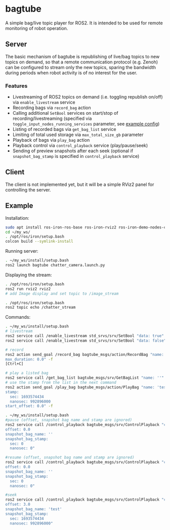 # bagtube
A simple bag/live topic player for ROS2.
It is intended to be used for remote monitoring of robot operation.

## Server
The basic mechanism of bagtube is republishing of live/bag topics to new topics on demand,
so that a remote communication protocol (e.g. Zenoh) can be configured to stream only the new topics,
sparing the bandwidth during periods when robot activity is of no interest for the user.

### Features
- Livestreaming of ROS2 topics on demand (i.e. toggling republish on/off) via `enable_livestream` service
- Recording bags via `record_bag` action
- Calling additional `SetBool` services on start/stop of recording/livestreaming (specified via `toggle_input_nodes_running_services` parameter,
see [example config](params/chatter_camera.yaml))
- Listing of recorded bags via `get_bag_list` service
- Limiting of total used storage via `max_total_size_gb` parameter
- Playback of bags via `play_bag` action
- Playback control via `control_playback` service (play/pause/seek)
- Sending of preview snapshots after each seek (optional if `snapshot_bag_stamp` is specified in `control_playback` service)

## Client
The client is not implemented yet, but it will be a simple RViz2 panel for controlling the server.

## Example

Installation:
```bash
sudo apt install ros-iron-ros-base ros-iron-rviz2 ros-iron-demo-nodes-cpp ros-iron-usb-cam
cd ~/my_ws/
. /opt/ros/iron/setup.bash
colcon build --symlink-install
```
Running server:
```bash
. ~/my_ws/install/setup.bash
ros2 launch bagtube chatter_camera.launch.py
```
Displaying the stream:
```bash
. /opt/ros/iron/setup.bash
ros2 run rviz2 rviz2
# add Image display and set topic to /image_stream
```
```bash
. /opt/ros/iron/setup.bash
ros2 topic echo /chatter_stream
```
Commands:
```bash
. ~/my_ws/install/setup.bash
# livestream
ros2 service call /enable_livestream std_srvs/srv/SetBool "data: true"
ros2 service call /enable_livestream std_srvs/srv/SetBool "data: false"

# record
ros2 action send_goal /record_bag bagtube_msgs/action/RecordBag "name: 'test'
max_duration: 0.0" -f
[Ctrl+C]

# play a listed bag
ros2 service call /get_bag_list bagtube_msgs/srv/GetBagList "name: ''"
# use the stamp from the list in the next command
ros2 action send_goal /play_bag bagtube_msgs/action/PlayBag "name: 'test'
stamp:
  sec: 1693574434
  nanosec: 992896000
start_offset: 0.0" -f
```
```bash
. ~/my_ws/install/setup.bash
#pause (offset, snapshot bag name and stamp are ignored)
ros2 service call /control_playback bagtube_msgs/srv/ControlPlayback "command: 0
offset: 0.0
snapshot_bag_name: ''
snapshot_bag_stamp:
  sec: 0
  nanosec: 0"

#resume (offset, snapshot bag name and stamp are ignored)
ros2 service call /control_playback bagtube_msgs/srv/ControlPlayback "command: 1
offset: 0.0
snapshot_bag_name: ''
snapshot_bag_stamp:
  sec: 0
  nanosec: 0"

#seek
ros2 service call /control_playback bagtube_msgs/srv/ControlPlayback "command: 2
offset: 3.0
snapshot_bag_name: 'test'
snapshot_bag_stamp:
  sec: 1693574434
  nanosec: 992896000"
```